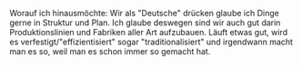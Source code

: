 Worauf ich hinausmöchte: Wir als "Deutsche" drücken glaube ich Dinge gerne in Struktur und Plan. Ich glaube deswegen sind wir auch gut darin Produktionslinien und Fabriken aller Art aufzubauen. Läuft etwas gut, wird es verfestigt/"effizientisiert" sogar "traditionalisiert" und irgendwann macht man es so, weil man es schon immer so gemacht hat.
